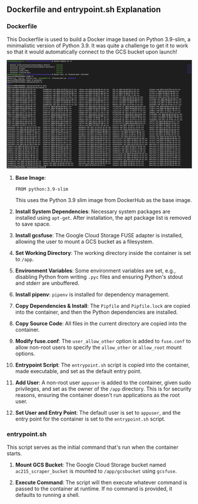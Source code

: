 ## Dockerfile and entrypoint.sh Explanation

### Dockerfile

This Dockerfile is used to build a Docker image based on Python 3.9-slim, a minimalistic version of Python 3.9. It was quite a challenge to get it to work so that it would automatically connect to the GCS bucket upon launch!

![Image above shows how we launch all containers with `docker-compose`, then use `docker exec` to enter the container, where we can see the GCS bucket has been automatically mounted and the data shown.](../img/docker-gcsfuse.jpg)

1. **Base Image**:
   ```docker
   FROM python:3.9-slim
   ```
   This uses the Python 3.9 slim image from DockerHub as the base image.

2. **Install System Dependencies**:
   Necessary system packages are installed using `apt-get`. After installation, the apt package list is removed to save space.
   
3. **Install gcsfuse**:
   The Google Cloud Storage FUSE adapter is installed, allowing the user to mount a GCS bucket as a filesystem.
   
4. **Set Working Directory**:
   The working directory inside the container is set to `/app`.
   
5. **Environment Variables**:
   Some environment variables are set, e.g., disabling Python from writing `.pyc` files and ensuring Python's stdout and stderr are unbuffered.
   
6. **Install pipenv**:
   `pipenv` is installed for dependency management.
   
7. **Copy Dependencies & Install**:
   The `Pipfile` and `Pipfile.lock` are copied into the container, and then the Python dependencies are installed.
   
8. **Copy Source Code**:
   All files in the current directory are copied into the container.
   
9. **Modify fuse.conf**:
   The `user_allow_other` option is added to `fuse.conf` to allow non-root users to specify the `allow_other` or `allow_root` mount options.
   
10. **Entrypoint Script**:
   The `entrypoint.sh` script is copied into the container, made executable, and set as the default entry point.
   
11. **Add User**:
   A non-root user `appuser` is added to the container, given sudo privileges, and set as the owner of the `/app` directory. This is for security reasons, ensuring the container doesn't run applications as the root user.
   
12. **Set User and Entry Point**:
   The default user is set to `appuser`, and the entry point for the container is set to the `entrypoint.sh` script.

### entrypoint.sh

This script serves as the initial command that's run when the container starts.

1. **Mount GCS Bucket**:
   The Google Cloud Storage bucket named `ac215_scraper_bucket` is mounted to `/app/gcsbucket` using `gcsfuse`.

2. **Execute Command**:
   The script will then execute whatever command is passed to the container at runtime. If no command is provided, it defaults to running a shell.
